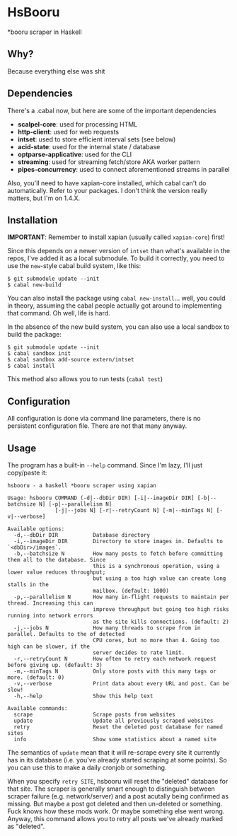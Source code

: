 # HsBooru
*booru scraper in Haskell

## Why?

Because everything else was shit

## Dependencies

There's a .cabal now, but here are some of the important dependencies

- **scalpel-core**: used for processing HTML
- **http-client**: used for web requests
- **intset**: used to store efficient interval sets (see below)
- **acid-state**: used for the internal state / database
- **optparse-applicative**: used for the CLI
- **streaming**: used for streaming fetch/store AKA worker pattern
- **pipes-concurrency**: used to connect aforementioned streams in parallel

Also, you'll need to have xapian-core installed, which cabal can't do
automatically. Refer to your packages. I don't think the version really
matters, but I'm on 1.4.X.

## Installation

**IMPORTANT**: Remember to install xapian (usually called `xapian-core`) first!

Since this depends on a newer version of `intset` than what's available in the
repos, I've added it as a local submodule. To build it correctly, you need to
use the `new`-style cabal build system, like this:

```
$ git submodule update --init
$ cabal new-build
```

You can also install the package using `cabal new-install`... well, you could
in theory, assuming the cabal people actually got around to implementing that
command. Oh well, life is hard.

In the absence of the new build system, you can also use a local sandbox to
build the package:

```
$ git submodule update --init
$ cabal sandbox init
$ cabal sandbox add-source extern/intset
$ cabal install
```

This method also allows you to run tests (`cabal test`)

## Configuration

All configuration is done via command line parameters, there is no persistent
configuration file. There are not that many anyway.

## Usage

The program has a built-in `--help` command. Since I'm lazy, I'll just
copy/paste it:

```
hsbooru - a haskell *booru scraper using xapian

Usage: hsbooru COMMAND (-d|--dbDir DIR) [-i|--imageDir DIR] [-b|--batchsize N] [-p|--parallelism N]
               [-j|--jobs N] [-r|--retryCount N] [-m|--minTags N] [-v|--verbose]

Available options:
  -d,--dbDir DIR           Database directory
  -i,--imageDir DIR        Directory to store images in. Defaults to `<dbDir>/images`.
  -b,--batchsize N         How many posts to fetch before committing them all to the database. Since
                           this is a synchronous operation, using a lower value reduces throughput;
                           but using a too high value can create long stalls in the
                           mailbox. (default: 1000)
  -p,--parallelism N       How many in-flight requests to maintain per thread. Increasing this can
                           improve throughput but going too high risks running into network errors
                           as the site kills connections. (default: 2)
  -j,--jobs N              How many threads to scrape from in parallel. Defaults to the of detected
                           CPU cores, but no more than 4. Going too high can be slower, if the
                           server decides to rate limit.
  -r,--retryCount N        How often to retry each network request before giving up. (default: 3)
  -m,--minTags N           Only store posts with this many tags or more. (default: 0)
  -v,--verbose             Print data about every URL and post. Can be slow!
  -h,--help                Show this help text

Available commands:
  scrape                   Scrape posts from websites
  update                   Update all previously scraped websites
  retry                    Reset the deleted post database for named sites
  info                     Show some statistics about a named site
```

The semantics of `update` mean that it will re-scrape every site it currently
has in its database (i.e. you've already started scraping at some points). So
you can use this to make a daily cronjob or something.

When you specify `retry SITE`, hsbooru will reset the "deleted" database for
that site. The scraper is generally smart enough to distinguish between
scraper failure (e.g. network/server) and a post acutally being confirmed as
missing. But maybe a post got deleted and then un-deleted or something. Fuck
knows how these mods work. Or maybe something else went wrong. Anyway, this
command allows you to retry all posts we've already marked as "deleted".
